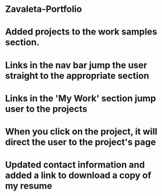 # Zavaleta-Portfolio
# Added projects to the work samples section.
# Links in the nav bar jump the user straight to the appropriate section
# Links in the 'My Work' section jump user to the projects
# When you click on the project, it will direct the user to the project's page
# Updated contact information and added a link to download a copy of my resume
